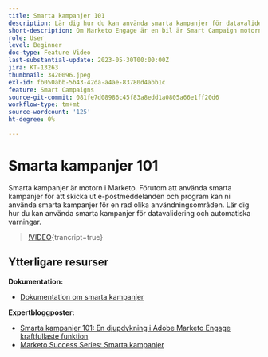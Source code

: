```yaml
---
title: Smarta kampanjer 101
description: Lär dig hur du kan använda smarta kampanjer för datavalidering och automatiska varningar.
short-description: Om Marketo Engage är en bil är Smart Campaign motorn. Smarta kampanjer kan göra mer än du kan föreställa dig och det är enkelt att komma igång med att använda dem.
role: User
level: Beginner
doc-type: Feature Video
last-substantial-update: 2023-05-30T00:00:00Z
jira: KT-13263
thumbnail: 3420096.jpeg
exl-id: fb050abb-5b43-42da-a4ae-83780d4abb1c
feature: Smart Campaigns
source-git-commit: 081fe7d08986c45f83a8edd1a0805a66e1ff20d6
workflow-type: tm+mt
source-wordcount: '125'
ht-degree: 0%

---
```


# Smarta kampanjer 101

Smarta kampanjer är motorn i Marketo. Förutom att använda smarta kampanjer för att skicka ut e-postmeddelanden och program kan ni använda smarta kampanjer för en rad olika användningsområden. Lär dig hur du kan använda smarta kampanjer för datavalidering och automatiska varningar.

>[!VIDEO](https://video.tv.adobe.com/v/3420096/?quality=12&learn=on){trancript=true}


## Ytterligare resurser

**Dokumentation:**

* [Dokumentation om smarta kampanjer](https://experienceleague.adobe.com/docs/marketo/using/product-docs/core-marketo-concepts/smart-campaigns/understanding-smart-campaigns.html?lang=en)

**Expertbloggposter:**

* [Smarta kampanjer 101: En djupdykning i Adobe Marketo Engage kraftfullaste funktion](https://nation.marketo.com/t5/product-blogs/smart-campaigns-101-a-deep-dive-into-adobe-marketo-engage-s-most/ba-p/313385#M1838)
* [Marketo Success Series: Smarta kampanjer](https://nation.marketo.com/t5/product-blogs/marketo-success-series-smart-campaigns/ba-p/306961)
